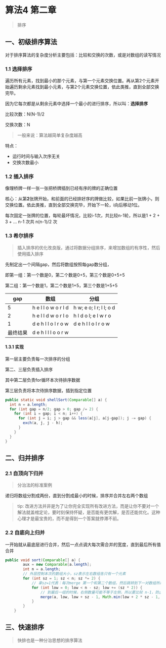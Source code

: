 # 算法4 第二章

> 排序



## 一、初级排序算法

对于排序算法的复杂度分析主要包括：比较和交换的次数，或是对数组的读写情况

### 1.1 选择排序

遍历所有元素，找到最小的那个元素，与第一个元素交换位置。再从第2个元素开始遍历剩余元素找到最小元素，与第2个元素交换位置，依此类推，直到全部交换完毕。

因为它每次都是从剩余元素中选择一个最小的进行排序，所以叫：**选择排序**

比较次数：N(N-1)/2

交换次数：N

> 一般来说：算法越简单复杂度越高

特点：

- 运行时间与输入次序无关
- 交换次数最小

### 1.2 插入排序

像理桥牌一样一张一张把桥牌插到已经有序的牌的正确位置

核心：从第**2**张牌开始，和前面的已经排好序的牌做比较，如果比前一张牌小，则交换位置。依此类推，直到全部交换完毕，开始下一轮，i向后移动1位。

每次固定一张牌的位置，每轮最坏情况，比较i-1次，共比较n-1轮，所以是1 + 2 + 3 + ... n-1 次共 n(n-1)/2 次

### 1.3 希尔排序

> 插入排序的优化改良版，通过将数据分组排序，来增加数组的有序性，然后使用插入排序

先制定出一个间隔gap，然后将数组按照每gap数分组，

即第一组：第一个数是0，第二个数是0+5，第三个数是0+5+5

第二组：第一个数是1，第二个数是1+5，第三个数是1+5+5

| gap      | 数组                | 分组                    |
| -------- | ------------------- | ----------------------- |
| 5        | h e l l o w o r l d | h w; e o; l r; l l; o d |
| 2        | h e l l d w o r l o | h l d o l; e l w r o    |
| 1        | d e h l l o l r o w | d e h l l o l r o w     |
| 最终结果 | d e h l l l o o r w |                         |

#### 1.3.1 实现

第一层主要负责每一次排序的分组

第二、三层负责插入排序

其中第二层负责for循环本次待排序数据

第三层负责将本次待排序数据，插到指定位置

```java
public static void shellSort(Comparable[] a) {
  int n = a.length;
  for (int gap = n/2; gap > 0; gap /= 2) {
    for (int i = gap; i < n; i++) {
      for (int j = i; j > gap && less(a[j], a[j-gap]); j -= gap) {
        exch(a, j, j - h);
      }
    }
  }
}
```

## 二、归并排序

### 2.1 自顶向下归并

> 分治法的标准案例

递归将数组分割成两份，直到分割成最小的时候，排序并合并左右两个数组

> tip: 改进方法并非是为了让你完全实现所有改进方法，而是让你不要对一个解法就盖棺定论，要时刻保持怀疑，是否能有更优解，是否还能优化。这种心理才是最宝贵的，而不是得到一个答案就停滞不前。

### 2.2 自底向上归并

一开始就从最底层进行合并，然后一点点调大每次需合并的宽度，直到最后所有值合并

```java
public void sort(Comparable[] a) {
        aux = new Comparable[a.length];
        int n = a.length;
        // 外层控制本次的数组大小，sz表示左右数组各只有一个元素
        for (int sz = 1; sz < n; sz *= 2) {
            // 拿sz=1代表：每次merge 第一个和第二个数组，然后跳转到下一对数组所以(low += (sz * 2))
            for (int low = 0; low < n - sz; low += (sz * 2)) {
                // 到最后一组的时候，右侧数量可能不等于左侧，所以要比较 n-1，防止数组下标越界
                merge(a, low, low + sz - 1, Math.min(low + 2 * sz - 1, n - 1));
            }
        }
    }
```



## 三、快速排序

> 快排也是一种分治思想的排序算法

































































